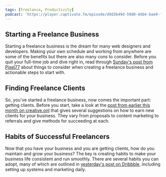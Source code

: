 ```yaml
---
tags: [Freelance, Productivity]
podcast: 'https://player.captivate.fm/episode/d9d3b49d-59d0-4db4-bae9-f70246d33647'
---
```


## Starting a Freelance Business

Starting a freelance business is the dream for many web designers and developers. Making your own schedule and working from anywhere are some of the benefits but there are also many cons to consider. Before you quit your full-time job and dive right in, read through [Sunday's post from Pixel77](https://pixel77.com/freelance-web-design-business/) about things to consider when creating a freelance business and actionable steps to start with.

## Finding Freelance Clients

So, you've started a freelance business, now comes the important part: getting clients. Before you start, take a look at the [post from earlier this month on creative.onl](https://www.creative.onl/how-to-find-web-design-clients/) that gives several suggestions on how to earn new clients for your business. They vary from proposals to content marketing to referrals and give methods for succeeding at each.

## Habits of Successful Freelancers

Now that you have your business and you are getting clients, how do you maintain and grow your business? The key is creating habits to make your business life consistent and run smoothly. There are several habits you can adopt, many of which are outlined in [yesterday's post on Dribbble](https://dribbble.com/stories/2020/09/02/habits-successful-freelance-designers), including setting up systems and marketing daily.
